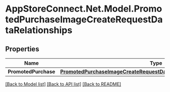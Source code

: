 # AppStoreConnect.Net.Model.PromotedPurchaseImageCreateRequestDataRelationships

## Properties

Name | Type | Description | Notes
------------ | ------------- | ------------- | -------------
**PromotedPurchase** | [**PromotedPurchaseImageCreateRequestDataRelationshipsPromotedPurchase**](PromotedPurchaseImageCreateRequestDataRelationshipsPromotedPurchase.md) |  | 

[[Back to Model list]](../README.md#documentation-for-models) [[Back to API list]](../README.md#documentation-for-api-endpoints) [[Back to README]](../README.md)

